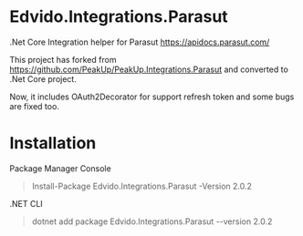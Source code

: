 
# Edvido.Integrations.Parasut
.Net Core Integration helper for Parasut https://apidocs.parasut.com/


This project has forked from https://github.com/PeakUp/PeakUp.Integrations.Parasut and converted to .Net Core project.

Now, it includes OAuth2Decorator for support refresh token and some bugs are fixed too.


# Installation

Package Manager Console

> Install-Package Edvido.Integrations.Parasut -Version 2.0.2


.NET CLI

> dotnet add package Edvido.Integrations.Parasut --version 2.0.2


